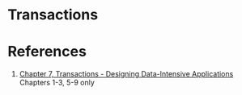 # Transactions

# References
1. [Chapter 7, Transactions - Designing Data-Intensive Applications](https://www.amazon.com/Designing-Data-Intensive-Applications-Reliable-Maintainable/dp/1449373321) Chapters 1-3, 5-9 only
